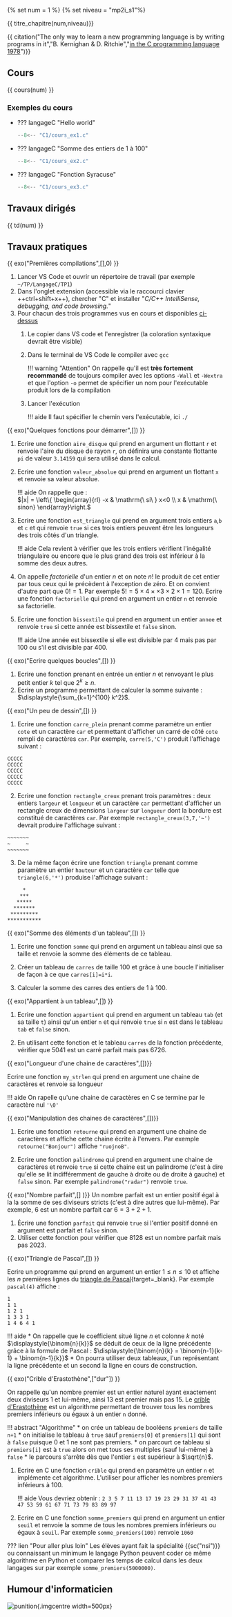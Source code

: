 {% set num = 1 %}
{% set niveau = "mp2i_s1"%}

{{ titre_chapitre(num,niveau)}}

{{ citation("The only way to learn a new programming language is by writing programs in it","B. Kernighan & D. Ritchie","[in the C programming language 1978](https://en.wikipedia.org/wiki/The_C_Programming_Language)")}}


## Cours

{{ cours(num) }}

### Exemples du cours

* ??? langageC "Hello world"
    ```C
    --8<-- "C1/cours_ex1.c"
    ```

* ??? langageC "Somme des entiers de 1 à 100"
    ```c
    --8<-- "C1/cours_ex2.c"
    ```

* ??? langageC "Fonction Syracuse"
    ```c
    --8<-- "C1/cours_ex3.c"
    ```

## Travaux dirigés

{{ td(num) }}

## Travaux pratiques

{{ exo("Premières compilations",[],0) }}

1. Lancer VS Code et ouvrir un répertoire de travail (par exemple `~/TP/LangageC/TP1`)
2. Dans l'onglet extension (accessible via le raccourci clavier ++ctrl+shift+x++), chercher "C" et installer "*C/C++ IntelliSense, debugging, and code browsing.*"
3. Pour chacun des trois programmes vus en cours et disponibles [ci-dessus](#exemples-du-cours)
    1. Le copier dans VS code et l'enregistrer (la coloration syntaxique devrait être visible)
    2. Dans le terminal de VS Code le compiler avec `gcc`

        !!! warning "Attention"
            On rappelle qu'il est **très fortement recommandé** de toujours compiler avec les options `-Wall` et `-Wextra` et que l'option `-o` permet de spécifier un nom pour l'exécutable produit lors de la compilation

    3. Lancer l'exécution

        !!! aide 
            Il faut spécifier le chemin vers l'exécutable, ici `./`


{{ exo("Quelques fonctions pour démarrer",[]) }}

1. Ecrire une fonction `aire_disque` qui prend en argument un flottant `r` et renvoie l'aire du disque de rayon `r`, on définira une constante flottante `pi` de valeur `3.14159` qui sera utilisé dans le calcul.

2. Ecrire une fonction `valeur_absolue` qui prend en argument un flottant `x` et renvoie sa valeur absolue.

    !!! aide
        On rappelle que :  
        $|x| = \left\{ \begin{array}{rl} -x & \mathrm{\ si\ } x<0 \\ x & \mathrm{\ sinon} \end{array}\right.$

3. Ecrire une fonction `est_triangle` qui prend en argument trois entiers `a`,`b` et `c` et qui renvoie `true` si ces trois entiers peuvent être les longueurs des trois côtés d'un triangle. 

    !!! aide
        Cela revient à vérifier que les trois entiers vérifient l'inégalité triangulaire ou encore que le plus grand des trois est inférieur à la somme des deux autres.

4. On appelle *factorielle* d'un entier $n$ et on note $n!$ le produit de cet entier par tous ceux qui le précèdent à l'exception de zéro. Et on convient d'autre part que $0!=1$. Par exemple $5! = 5 \times 4 \times \times 3 \times 2 \times 1 = 120$. Ecrire une fonction `factorielle` qui prend en argument un entier `n` et renvoie sa factorielle.

5. Ecrire une fonction `bissextile` qui prend en argument un entier `annee` et renvoie `true` si cette année est bissextile et `false` sinon.

    !!! aide
        Une année est bissextile si elle est divisible par 4 mais pas par 100 ou s'il est divisible par 400.

{{ exo("Ecrire quelques boucles",[]) }}

1. Ecrire une fonction prenant en entrée un entier $n$ et renvoyant le plus petit entier $k$ tel que $2^k \geq n$.
2. Ecrire un programme permettant de calculer la somme suivante :  
 $\displaystyle{\sum_{k=1}^{100} k^2}$.

{{ exo("Un peu de dessin",[]) }}

1. Ecrire une fonction `carre_plein` prenant comme paramètre un entier `cote` et un caractère `car` et permettant d'afficher un carré de côté `cote` rempli de caractères `car`. Par exemple, `carre(5,'C')` produit l'affichage suivant :
```
CCCCC
CCCCC
CCCCC
CCCCC
CCCCC
```

2. Ecrire une fonction `rectangle_creux`  prenant trois paramètres : deux entiers `largeur` et `longueur` et un caractère `car` permettant d'afficher un rectangle creux de dimensions `largeur` sur `longueur` dont la bordure est constitué de caractères `car`. Par exemple `rectangle_creux(3,7,'~')` devrait produire l'affichage suivant :
```
~~~~~~~
~     ~
~~~~~~~
```

3. De la même façon écrire une fonction `triangle` prenant comme paramètre un entier `hauteur` et un caractère `car` telle que `triangle(6,'*')` produise l'affichage suivant :
```
     *
    ***
   *****
  *******
 *********
***********
```

{{ exo("Somme des éléments d'un tableau",[]) }}

1. Ecrire une fonction `somme` qui prend en argument un tableau ainsi que sa taille et renvoie la somme des éléments de ce tableau.

2. Créer un tableau de  `carres` de taille 100 et grâce à une boucle l'initialiser de façon à ce que `carres[i]=i*i`.

3. Calculer la somme des carres des entiers de 1 à 100.


{{ exo("Appartient à un tableau",[]) }}

1. Ecrire une fonction `appartient` qui prend en argument un tableau `tab` (et sa taille `t`) ainsi qu'un entier `n` et qui renvoie `true` si `n` est dans le tableau `tab` et `false` sinon.

2. En utilisant cette fonction et le tableau `carres` de la fonction précédente, vérifier que 5041 est un carré parfait mais pas  6726.

{{ exo("Longueur d'une chaine de caractères",[])}}

Ecrire une fonction `my_strlen` qui prend en argument une chaine de caractères et renvoie sa longueur

!!! aide
    On rapelle qu'une chaine de caractères en C se termine par le caractère nul `'\0'`


{{ exo("Manipulation des chaines de caractères",[])}}

1. Ecrire une fonction `retourne` qui prend en argument une chaine de caractères et affiche cette chaine écrite à l'envers. Par exemple `retourne("Bonjour")` affiche `"ruojnoB"`.

2. Ecrire une fonction `palindrome` qui prend en argument une chaine de caractères et renvoie `true` si cette chaine est un palindrome (c'est à dire qu'elle se lit indifféremment de gauche à droite ou de droite à gauche) et `false` sinon. Par exemple `palindrome("radar")` renvoie `true`.

{{ exo("Nombre parfait",[] )}}
Un nombre parfait est un entier positif égal à la  la somme de ses diviseurs stricts (c'est à dire autres que lui-même). Par exemple, 6 est un nombre parfait car $6 = 3 + 2 + 1$. 

1. Écrire une fonction `parfait` qui renvoie `true` si l'entier positif donné en argument est parfait et `false` sinon.
2. Utiliser cette fonction pour vérifier que $8128$ est un nombre parfait mais pas $2023$.


{{ exo("Triangle de Pascal",[]) }}

Ecrire un programme qui prend en argument un entier $1 \leq n \leq 10$ et affiche les $n$ premières lignes du [triangle de Pascal](https://fr.wikipedia.org/wiki/Triangle_de_Pascal){target=_blank}. Par exemple `pascal(4)` affiche :
```
1
1 1
1 2 1
1 3 3 1
1 4 6 4 1
```

!!! aide
    * On rappelle que le coefficient situé ligne $n$ et colonne $k$ noté $\displaystyle{\binom{n}{k}}$ se déduit de ceux de la ligne précédente grâce à la formule de Pascal : $\displaystyle{\binom{n}{k} = \binom{n-1}{k-1} + \binom{n-1}{k}}$
    * On pourra utiliser deux tableaux, l'un représentant la ligne précédente et un second la ligne en cours de construction.


{{ exo("Crible d'Erastothène",["dur"]) }}

On rappelle qu'un nombre premier est un entier naturel ayant exactement deux diviseurs 1 et lui-même, ainsi 13 est premier mais pas 15. Le [crible d'Erastothène](https://fr.wikipedia.org/wiki/Crible_d%27%C3%89ratosth%C3%A8ne) est un algorithme permettant de trouver tous les nombres premiers inférieurs ou égaux à un entier `n` donné. 

!!! abstract "Algorithme"
    * on crée un tableau de booléens `premiers` de taille `n+1`
    * on initialise le tableau à `true` sauf `premiers[0]` et `premiers[1]` qui sont à `false` puisque  $0$ et 1 ne sont pas premiers.
    * on parcourt ce tableau si `premiers[i]` est à `true` alors on met tous ses multiples (sauf lui-même) à `false`
    * le parcours s'arrête dès que l'entier `i` est supérieur à $\sqrt{n}$.  

1. Ecrire en C une fonction `crible` qui prend en paramètre un entier `n` et implémente cet algorithme. L'utiliser pour afficher les nombres premiers inférieurs à 100.

    !!! aide
        Vous devriez obtenir : `2 3 5 7 11 13 17 19 23 29 31 37 41 43 47 53 59 61 67 71 73 79 83 89 97`

2. Ecrire en C une fonction `somme_premiers` qui prend en argument un entier `seuil` et renvoie la somme de tous les nombres premiers inférieurs ou égaux à `seuil`. Par exemple `somme_premiers(100)` renvoie `1060`

??? lien "Pour aller plus loin"
    Les élèves ayant fait la spécialité {{sc("nsi")}} ou connaissant un minimum le langage Python peuvent coder ce même algorithme en Python et comparer les temps de calcul dans les deux langages sur par exemple `somme_premiers(5000000)`. 

## Humour d'informaticien

![punition](./Images/C1/punition.jpg){.imgcentre width=500px}